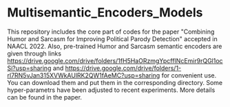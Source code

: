 # Multisemantic_Encoders_Models
This repository includes the core part of codes for the paper "Combining Humor and Sarcasm for Improving Political Parody Detection" accepted in NAACL 2022. Also, pre-trained Humor and Sarcasm semantic encoders are given through links https://drive.google.com/drive/folders/1fH5HaORzmgYpcffINcEmir9rQGl1ocSi?usp=sharing and https://drive.google.com/drive/folders/1-rl7RN5vJan315XVWkAUlRK2QW1fAeMC?usp=sharing for convenient use. You can download them and put them in the corresponding directory. Some hyper-parametrs have been adjusted to recent experiments. More details can be found in the paper.

